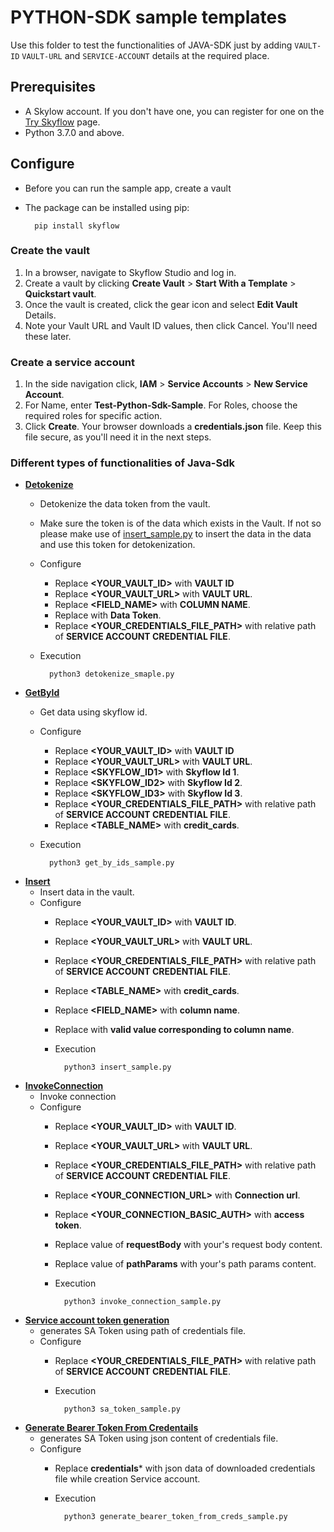 # PYTHON-SDK sample templates
Use this folder to test the functionalities of JAVA-SDK just by adding `VAULT-ID` `VAULT-URL` and `SERVICE-ACCOUNT` details at the required place.

## Prerequisites
- A Skylow account. If you don't have one, you can register for one on the [Try Skyflow](https://skyflow.com/try-skyflow) page.
- Python 3.7.0 and above.

## Configure
- Before you can run the sample app, create a vault
- The package can be installed using pip:

        pip install skyflow

### Create the vault
1. In a browser, navigate to Skyflow Studio and log in.
2. Create a vault by clicking **Create Vault** > **Start With a Template** > **Quickstart vault**.
3. Once the vault is created, click the gear icon and select **Edit Vault** Details.
4. Note your Vault URL and Vault ID values, then click Cancel. You'll need these later.

### Create a service account
1. In the side navigation click, **IAM** > **Service Accounts** > **New Service Account**.
2. For Name, enter **Test-Python-Sdk-Sample**. For Roles, choose the required roles for specific action.
3. Click **Create**. Your browser downloads a **credentials.json** file. Keep this file secure, as you'll need it in the next steps.

### Different types of functionalities of Java-Sdk
- [**Detokenize**](detokenize_sample.py)
    - Detokenize the data token from the vault. 
    - Make sure the token is of the data which exists in the Vault. If not so please make use of [insert_sample.py](insert_sample.py) to insert the data in the data and use this token for detokenization.
    - Configure
        - Replace **<YOUR_VAULT_ID>** with **VAULT ID**
        - Replace **<YOUR_VAULT_URL>** with **VAULT URL**.
        - Replace **<FIELD_NAME>** with **COLUMN NAME**.
        - Replace **<TOKEN>** with **Data Token**.
        - Replace **<YOUR_CREDENTIALS_FILE_PATH>** with relative  path of **SERVICE ACCOUNT CREDENTIAL FILE**.
    - Execution
        
            python3 detokenize_smaple.py
- [**GetById**](get_by_ids_sample.py)
    - Get data using skyflow id. 
    - Configure
        - Replace **<YOUR_VAULT_ID>** with **VAULT ID**
        - Replace **<YOUR_VAULT_URL>** with **VAULT URL**.
        - Replace **<SKYFLOW_ID1>** with **Skyflow Id 1**.
        - Replace **<SKYFLOW_ID2>** with **Skyflow Id 2**.
        - Replace **<SKYFLOW_ID3>** with **Skyflow Id 3**.
        - Replace **<YOUR_CREDENTIALS_FILE_PATH>** with relative  path of **SERVICE ACCOUNT CREDENTIAL FILE**.
        - Replace **<TABLE_NAME>** with **credit_cards**.
    - Execution
            
            python3 get_by_ids_sample.py
- [**Insert**](insert_sample.py)
    - Insert data in the vault.
    - Configure
        - Replace **<YOUR_VAULT_ID>** with **VAULT ID**.
        - Replace **<YOUR_VAULT_URL>** with **VAULT URL**.
        - Replace **<YOUR_CREDENTIALS_FILE_PATH>** with relative  path of **SERVICE ACCOUNT CREDENTIAL FILE**.
        - Replace **<TABLE_NAME>** with **credit_cards**.
        - Replace **<FIELD_NAME>** with **column name**.
        - Replace **<VALUE>** with **valid value corresponding to column name**.
        - Execution
            
                python3 insert_sample.py
- [**InvokeConnection**](invoke_connection_sample.py)
    - Invoke connection
    - Configure
        - Replace **<YOUR_VAULT_ID>** with **VAULT ID**.
        - Replace **<YOUR_VAULT_URL>** with **VAULT URL**.
        - Replace **<YOUR_CREDENTIALS_FILE_PATH>** with relative  path of **SERVICE ACCOUNT CREDENTIAL FILE**.
        - Replace **<YOUR_CONNECTION_URL>** with **Connection url**.
        - Replace **<YOUR_CONNECTION_BASIC_AUTH>** with **access token**.
        - Replace value of **requestBody** with your's request body content.
        - Replace value of **pathParams** with your's path params content.

        - Execution
            
                python3 invoke_connection_sample.py
- [**Service account token generation**](sa_token_Sample.py)
    - generates SA Token using path of credentials file.
    - Configure
        - Replace **<YOUR_CREDENTIALS_FILE_PATH>** with relative  path of **SERVICE ACCOUNT CREDENTIAL FILE**.

        - Execution
            
                python3 sa_token_sample.py

- [**Generate Bearer Token From Credentails**](generate_bearer_token_from_creds_sample.py)
    - generates SA Token using json content of credentials file.
    - Configure
        - Replace **credentials*** with json data of downloaded credentials file while creation Service account.

        - Execution
            
                python3 generate_bearer_token_from_creds_sample.py